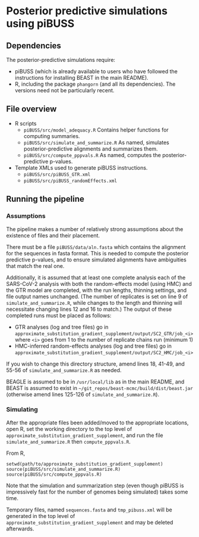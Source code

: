 # Posterior predictive simulations using piBUSS

## Dependencies
The posterior-predictive simulations require:
- piBUSS (which is already available to users who have followed the instructions for installing BEAST in the main README).
- R, including the package `phangorn` (and all its dependencies). The versions need not be particularly recent.

## File overview

- R scripts
  - `piBUSS/src/model_adequacy.R` Contains helper functions for computing summaries.
  - `piBUSS/src/simulate_and_summarize.R` As named, simulates posterior-predictive alignments and summarizes them.
  - `piBUSS/src/compute_pppvals.R` As named, computes the posterior-predictive p-values.
- Template XMLs used to generate piBUSS instructions.
  - `piBUSS/src/piBUSS_GTR.xml`
  - `piBUSS/src/piBUSS_randomEffects.xml`

## Running the pipeline

### Assumptions
The pipeline makes a number of relatively strong assumptions about the existence of files and their placement.

There must be a file `piBUSS/data/aln.fasta` which contains the alignment for the sequences in fasta format.
This is needed to compute the posterior predictive p-values, and to ensure simulated alignments have ambiguities that match the real one.

Additionally, it is assumed that at least one complete analysis each of the SARS-CoV-2 analysis with both the random-effects model (using HMC) and the GTR model are completed, with the run lengths, thinning settings, and file output names unchanged.
(The number of replicates is set on line 9 of `simulate_and_summarize.R`, while changes to the length and thinning will necessitate changing lines 12 and 16 to match.)
The output of these completed runs must be placed as follows:
- GTR analyses (log and tree files) go in `approximate_substitution_gradient_supplement/output/SC2_GTR/job_<i>` where `<i>` goes from 1 to the number of replicate chains run (minimum 1)
- HMC-inferred random-effects analyses (log and tree files) go in `approximate_substitution_gradient_supplement/output/SC2_HMC/job_<i>`

If you wish to change this directory structure, amend lines 18, 41-49, and 55-56 of `simulate_and_summarize.R` as needed.

BEAGLE is assumed to be in `/usr/local/lib` as in the main README, and BEAST is assumed to exist in `~/git_repos/beast-mcmc/build/dist/beast.jar` (otherwise amend lines 125-126 of `simulate_and_summarize.R`).

### Simulating
After the appropriate files been added/moved to the appropriate locations, open R, set the working directory to the top level of `approximate_substitution_gradient_supplement`, and run the file `simulate_and_summarize.R` then `compute_pppvals.R`.

From R,
```
setwd(path/to/approximate_substitution_gradient_supplement)
source(piBUSS/src/simulate_and_summarize.R)
source(piBUSS/src/compute_pppvals.R)
```
Note that the simulation and summarization step (even though piBUSS is impressively fast for the number of genomes being simulated) takes some time.

Temporary files, named `sequences.fasta` and `tmp_pibuss.xml` will be generated in the top level of `approximate_substitution_gradient_supplement` and may be deleted afterwards.
